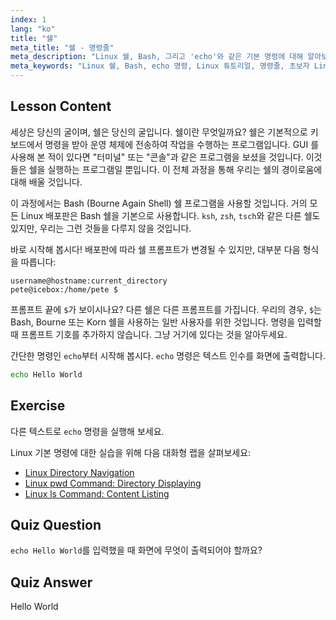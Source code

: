 ```yaml
---
index: 1
lang: "ko"
title: "쉘"
meta_title: "쉘 - 명령줄"
meta_description: "Linux 쉘, Bash, 그리고 'echo'와 같은 기본 명령에 대해 알아보세요. 쉘 프롬프트를 이해하고 이 초보자 친화적인 가이드로 Linux 여정을 시작하세요."
meta_keywords: "Linux 쉘, Bash, echo 명령, Linux 튜토리얼, 명령줄, 초보자 Linux, 쉘 프롬프트, Linux 가이드"
---
```


## Lesson Content

세상은 당신의 굴이며, 쉘은 당신의 굴입니다. 쉘이란 무엇일까요? 쉘은 기본적으로 키보드에서 명령을 받아 운영 체제에 전송하여 작업을 수행하는 프로그램입니다. GUI 를 사용해 본 적이 있다면 "터미널" 또는 "콘솔"과 같은 프로그램을 보셨을 것입니다. 이것들은 쉘을 실행하는 프로그램일 뿐입니다. 이 전체 과정을 통해 우리는 쉘의 경이로움에 대해 배울 것입니다.

이 과정에서는 Bash (Bourne Again Shell) 쉘 프로그램을 사용할 것입니다. 거의 모든 Linux 배포판은 Bash 쉘을 기본으로 사용합니다. `ksh`, `zsh`, `tsch`와 같은 다른 쉘도 있지만, 우리는 그런 것들을 다루지 않을 것입니다.

바로 시작해 봅시다! 배포판에 따라 쉘 프롬프트가 변경될 수 있지만, 대부분 다음 형식을 따릅니다:

```plaintext
username@hostname:current_directory
pete@icebox:/home/pete $
```

프롬프트 끝에 `$`가 보이시나요? 다른 쉘은 다른 프롬프트를 가집니다. 우리의 경우, `$`는 Bash, Bourne 또는 Korn 쉘을 사용하는 일반 사용자를 위한 것입니다. 명령을 입력할 때 프롬프트 기호를 추가하지 않습니다. 그냥 거기에 있다는 것을 알아두세요.

간단한 명령인 `echo`부터 시작해 봅시다. `echo` 명령은 텍스트 인수를 화면에 출력합니다.

```bash
echo Hello World
```

## Exercise

다른 텍스트로 `echo` 명령을 실행해 보세요.

Linux 기본 명령에 대한 실습을 위해 다음 대화형 랩을 살펴보세요:

- [Linux Directory Navigation](https://labex.io/ko/labs/linux-directory-navigation-387844)
- [Linux pwd Command: Directory Displaying](https://labex.io/ko/labs/linux-linux-pwd-command-directory-displaying-209734)
- [Linux ls Command: Content Listing](https://labex.io/ko/labs/linux-linux-ls-command-content-listing-219205)

## Quiz Question

`echo Hello World`를 입력했을 때 화면에 무엇이 출력되어야 할까요?

## Quiz Answer

Hello World
